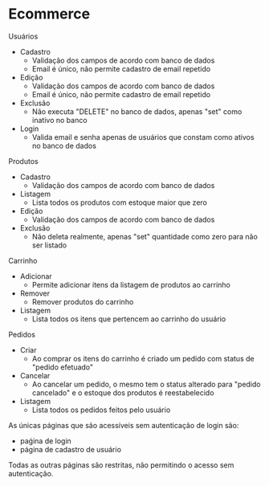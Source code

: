 # Ecommerce

Usuários
  - Cadastro
      - Validação dos campos de acordo com banco de dados
      - Email é único, não permite cadastro de email repetido
  - Edição
      - Validação dos campos de acordo com banco de dados
      - Email é único, não permite cadastro de email repetido
  - Exclusão
      - Não executa "DELETE" no banco de dados, apenas "set" como inativo no banco
  - Login
      - Valida email e senha apenas de usuários que constam como ativos no banco de dados

Produtos
  - Cadastro
      - Validação dos campos de acordo com banco de dados
  - Listagem
      - Lista todos os produtos com estoque maior que zero
  - Edição
      - Validação dos campos de acordo com banco de dados
  - Exclusão
      - Não deleta realmente, apenas "set" quantidade como zero para não ser listado

Carrinho
  - Adicionar
    - Permite adicionar itens da listagem de produtos ao carrinho
  - Remover
    - Remover produtos do carrinho
  - Listagem
    - Lista todos os itens que pertencem ao carrinho do usuário

Pedidos
  - Criar
     - Ao comprar os itens do carrinho é criado um pedido com status de "pedido efetuado"
  - Cancelar
     - Ao cancelar um pedido, o mesmo tem o status alterado para "pedido cancelado" e o estoque dos produtos é reestabelecido
  - Listagem
     - Lista todos os pedidos feitos pelo usuário

As únicas páginas que são acessíveis sem autenticação de login são:
  - paǵina de login
  - página de cadastro de usuário

Todas as outras páginas são restritas, não permitindo o acesso sem autenticação.
  
